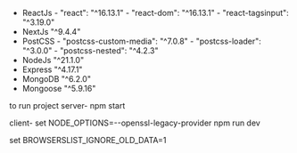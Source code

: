 - ReactJs - "react": "^16.13.1"   -   "react-dom": "^16.13.1"   -   "react-tagsinput": "^3.19.0"
- NextJs "^9.4.4"
- PostCSS - "postcss-custom-media": "^7.0.8"   -   "postcss-loader": "^3.0.0"   -   "postcss-nested": "^4.2.3"
- NodeJs "^21.1.0"
- Express "^4.17.1"
- MongoDB "^6.2.0"
- Mongoose "^5.9.16"


























to run project
server- 
npm start

client- 
set NODE_OPTIONS=--openssl-legacy-provider
npm run dev




set BROWSERSLIST_IGNORE_OLD_DATA=1
